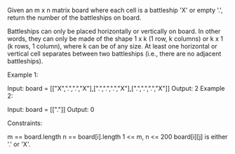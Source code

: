 Given an m x n matrix board where each cell is a battleship 'X' or empty '.', return the number of the battleships on board.

Battleships can only be placed horizontally or vertically on board. In other words, they can only be made of the shape 1 x k (1 row, k columns) or k x 1 (k rows, 1 column), where k can be of any size. At least one horizontal or vertical cell separates between two battleships (i.e., there are no adjacent battleships).

 

Example 1:


Input: board = [["X",".",".","X"],[".",".",".","X"],[".",".",".","X"]]
Output: 2
Example 2:

Input: board = [["."]]
Output: 0
 

Constraints:

m == board.length
n == board[i].length
1 <= m, n <= 200
board[i][j] is either '.' or 'X'.
